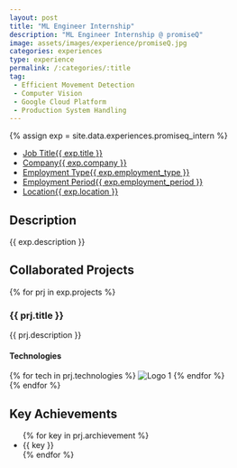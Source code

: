 ```yaml
---
layout: post
title: "ML Engineer Internship"
description: "ML Engineer Internship @ promiseQ"
image: assets/images/experience/promiseQ.jpg
categories: experiences
type: experience
permalink: /:categories/:title
tag:
 - Efficient Movement Detection
 - Computer Vision
 - Google Cloud Platform
 - Production System Handling 
---
```


{% assign exp = site.data.experiences.promiseq_intern %}
<div id="main">
	<section id='second'>
		<div class="inner no-padding">
            <div class="tag-container">
                    <ul class="actions">
                        <li><a href="#" class="button special small disable">Job Title</a><a href="#" class="button small disable">{{ exp.title }}</a></li>
                        <li><a href="#" class="button special small disable">Company</a><a href="#" class="button small disable">{{ exp.company }}</a></li>
						<li><a href="#" class="button special small disable">Employment Type</a><a href="#" class="button small disable">{{ exp.employment_type }}</a></li>
                        <li><a href="#" class="button special small disable">Employment Period</a><a href="#" class="button small disable">{{ exp.employment_period }}</a></li>
						<li><a href="#" class="button special small disable">Location</a><a href="#" class="button small disable">{{ exp.location }}</a></li>
                    </ul>
            </div>
			<div>
				<h2>Description</h2>
				<p>{{ exp.description }}</p>
			</div>
		</div>
	</section>
	<section id='third'>
		<div class="inner no-padding">
			<div>
				<h2>Collaborated Projects</h2>
				{% for prj in exp.projects %}
				<div>
					<h3>{{ prj.title }}</h3>
					<p>{{ prj.description }}</p>
					<div class="row">
						<div class="6u 12u$(small)">
							<h4>Technologies</h4>
							<div class='logos-container'>
								{% for tech in prj.technologies %}
								<img src="{{site.baseurl}}/assets/images/logos/{{ tech }}.png" alt="Logo 1" class="logos">
								{% endfor %}
							</div>
						</div>
					</div>
				</div>
				{% endfor %}
			</div>
		</div>
		<div class="inner no-padding">
			<div>
				<h2>Key Achievements</h2>
                <ul class='fa-ul'>
					{% for key in prj.archievement %}
                    <li><i class="fa-li fa fa-check-square"></i>{{ key }}</li>
					{% endfor %}
                </ul>
			</div>
		</div>
	</section>
</div>
